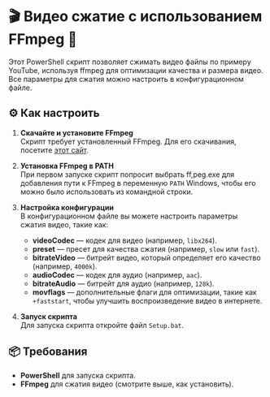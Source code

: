 # 🎬 Видео сжатие с использованием FFmpeg 🚀

Этот PowerShell скрипт позволяет сжимать видео файлы по примеру YouTube, используя ffmpeg для оптимизации качества и размера видео. Все параметры для сжатия можно настроить в конфигурационном файле.

## ⚙️ Как настроить

1. **Скачайте и установите FFmpeg**  
   Скрипт требует установленный FFmpeg. Для его скачивания, посетите [этот сайт](https://www.gyan.dev/ffmpeg/builds/).

2. **Установка FFmpeg в PATH**  
   При первом запуске скрипт попросит выбрать ff,peg.exe для добавления пути к FFmpeg в переменную `PATH` Windows, чтобы его можно было использовать из командной строки.

3. **Настройка конфигурации**  
   В конфигурационном файле вы можете настроить параметры сжатия видео, такие как:

   - **videoCodec** — кодек для видео (например, `libx264`).
   - **preset** — пресет для качества сжатия (например, `slow` или `fast`).
   - **bitrateVideo** — битрейт видео, который определяет его качество (например, `4000k`).
   - **audioCodec** — кодек для аудио (например, `aac`).
   - **bitrateAudio** — битрейт для аудио (например, `128k`).
   - **movflags** — дополнительные флаги для оптимизации, такие как `+faststart`, чтобы улучшить воспроизведение видео в интернете.

4. **Запуск скрипта**  
   Для запуска скрипта откройте файл `Setup.bat`.

## 📦 Требования

- **PowerShell** для запуска скрипта.
- **FFmpeg** для сжатия видео (смотрите выше, как установить).
